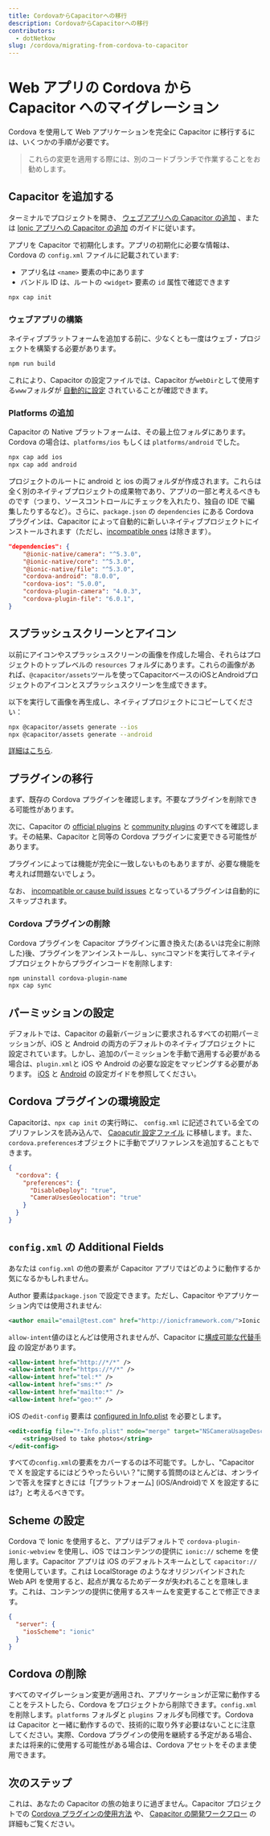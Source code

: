 ```yaml
---
title: CordovaからCapacitorへの移行
description: CordovaからCapacitorへの移行
contributors:
  - dotNetkow
slug: /cordova/migrating-from-cordova-to-capacitor
---
```


# Web アプリの Cordova から Capacitor へのマイグレーション

Cordova を使用して Web アプリケーションを完全に Capacitor に移行するには、いくつかの手順が必要です。

> これらの変更を適用する際には、別のコードブランチで作業することをお勧めします。

## Capacitor を追加する

ターミナルでプロジェクトを開き、 [ウェブアプリへの Capacitor の追加](/main/getting-started/installation.md#add-capacitor-to-your-web-app) 、または [Ionic アプリへの Capacitor の追加](/main/getting-started/with-ionic.md#installing-capacitor-to-an-existing-ionic-project) のガイドに従います。

アプリを Capacitor で初期化します。アプリの初期化に必要な情報は、Cordova の `config.xml` ファイルに記載されています:

- アプリ名は `<name>` 要素の中にあります
- バンドル ID は、ルートの `<widget>` 要素の `id` 属性で確認できます

```bash
npx cap init
```

### ウェブアプリの構築

ネイティブプラットフォームを追加する前に、少なくとも一度はウェブ・プロジェクトを構築する必要があります。

```bash
npm run build
```

これにより、Capacitor の設定ファイルでは、Capacitor が`webDir`として使用する`www`フォルダが [自動的に設定](/main/basics/configuring-your-app.md) されていることが確認できます。

### Platforms の追加

Capacitor の Native プラットフォームは、その最上位フォルダにあります。Cordova の場合は、`platforms/ios` もしくは `platforms/android` でした。

```bash
npx cap add ios
npx cap add android
```

プロジェクトのルートに android と ios の両フォルダが作成されます。これらは全く別のネイティブプロジェクトの成果物であり、アプリの一部と考えるべきものです（つまり、ソースコントロールにチェックを入れたり、独自の IDE で編集したりするなど）。さらに、`package.json` の `dependencies` にある Cordova プラグインは、Capacitor によって自動的に新しいネイティブプロジェクトにインストールされます（ただし、[incompatible ones](/plugins/cordova.md#known-incompatible-plugins) は除きます）。

```json
"dependencies": {
    "@ionic-native/camera": "^5.3.0",
    "@ionic-native/core": "^5.3.0",
    "@ionic-native/file": "^5.3.0",
    "cordova-android": "8.0.0",
    "cordova-ios": "5.0.0",
    "cordova-plugin-camera": "4.0.3",
    "cordova-plugin-file": "6.0.1",
}
```

## スプラッシュスクリーンとアイコン

以前にアイコンやスプラッシュスクリーンの画像を作成した場合、それらはプロジェクトのトップレベルの `resources` フォルダにあります。これらの画像があれば、`@capacitor/assets`ツールを使ってCapacitorベースのiOSとAndroidプロジェクトのアイコンとスプラッシュスクリーンを生成できます。

以下を実行して画像を再生成し、ネイティブプロジェクトにコピーしてください：

```bash
npx @capacitor/assets generate --ios
npx @capacitor/assets generate --android
```

[詳細はこちら](https://github.com/ionic-team/capacitor-assets).

## プラグインの移行

まず、既存の Cordova プラグインを確認します。不要なプラグインを削除できる可能性があります。

次に、Capacitor の [official plugins](/plugins/official.md) と [community plugins](/plugins/community.md) のすべてを確認します。その結果、Capacitor と同等の Cordova プラグインに変更できる可能性があります。

プラグインによっては機能が完全に一致しないものもありますが、必要な機能を考えれば問題ないでしょう。

なお、 [incompatible or cause build issues](/plugins/cordova.md#known-incompatible-plugins) となっているプラグインは自動的にスキップされます。

### Cordova プラグインの削除

Cordova プラグインを Capacitor プラグインに置き換えた(あるいは完全に削除した)後、プラグインをアンインストールし、`sync`コマンドを実行してネイティブプロジェクトからプラグインコードを削除します:

```bash
npm uninstall cordova-plugin-name
npx cap sync
```

## パーミッションの設定

デフォルトでは、Capacitor の最新バージョンに要求されるすべての初期パーミッションが、iOS と Android の両方のデフォルトのネイティブプロジェクトに設定されています。しかし、追加のパーミッションを手動で適用する必要がある場合は、`plugin.xml`と iOS や Android の必要な設定をマッピングする必要があります。 [iOS](/main/ios/configuration.md) と [Android](/main/android/configuration.md) の設定ガイドを参照してください。

## Cordova プラグインの環境設定

Capacitorは、`npx cap init` の実行時に、 `config.xml` に記述されている全てのプリファレンスを読み込んで、 [Caoacutir 設定ファイル](/main/reference/config.md) に移植します。また、`cordova.preferences`オブジェクトに手動でプリファレンスを追加することもできます。

```json
{
  "cordova": {
    "preferences": {
      "DisableDeploy": "true",
      "CameraUsesGeolocation": "true"
    }
  }
}
```

## `config.xml` の Additional Fields

あなたは `config.xml` の他の要素が Capacitor アプリではどのように動作するか気になるかもしれません。

Author 要素は`package.json` で設定できます。ただし、Capacitor やアプリケーション内では使用されません:

```xml
<author email="email@test.com" href="http://ionicframework.com/">Ionic Framework Team</author>
```

`allow-intent`値のほとんどは使用されませんが、Capacitor に[構成可能な代替手段](/main/basics/configuring-your-app.md) の設定があります。

```xml
<allow-intent href="http://*/*" />
<allow-intent href="https://*/*" />
<allow-intent href="tel:*" />
<allow-intent href="sms:*" />
<allow-intent href="mailto:*" />
<allow-intent href="geo:*" />
```

iOS の`edit-config` 要素は [configured in Info.plist](/main/ios/configuration.md) を必要とします。

```xml
<edit-config file="*-Info.plist" mode="merge" target="NSCameraUsageDescription">
    <string>Used to take photos</string>
</edit-config>
```

すべての`config.xml`の要素をカバーするのは不可能です。しかし、"Capacitor で X を設定するにはどうやったらいい？"に関する質問のほとんどは、オンラインで答えを探すときには「[プラットフォーム] (iOS/Android)で X を設定するには?」と考えるべきです。

## Scheme の設定

Cordova で Ionic を使用すると、アプリはデフォルトで `cordova-plugin-ionic-webview` を使用し、iOS ではコンテンツの提供に `ionic://` scheme を使用します。Capacitor アプリは iOS のデフォルトスキームとして `capacitor://` を使用しています。これは LocalStorage のようなオリジンバインドされた Web API を使用すると、起点が異なるためデータが失われることを意味します。これは、コンテンツの提供に使用するスキームを変更することで修正できます。

```json
{
  "server": {
    "iosScheme": "ionic"
  }
}
```

## Cordova の削除

すべてのマイグレーション変更が適用され、アプリケーションが正常に動作することをテストしたら、Cordova をプロジェクトから削除できます。`config.xml`を削除します。`platforms` フォルダと `plugins` フォルダも同様です。Cordova は Capacitor と一緒に動作するので、技術的に取り外す必要はないことに注意してください。実際、Cordova プラグインの使用を継続する予定がある場合、または将来的に使用する可能性がある場合は、Cordova アセットをそのまま使用できます。

## 次のステップ

これは、あなたの Capacitor の旅の始まりに過ぎません。Capacitor プロジェクトでの [Cordova プラグインの使用方法](/plugins/cordova.md) や、 [Capacitor の開発ワークフロー](/main/basics/workflow.md) の詳細もご覧ください。
